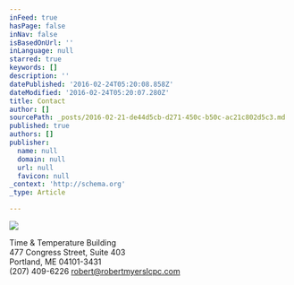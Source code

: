 ```yaml
---
inFeed: true
hasPage: false
inNav: false
isBasedOnUrl: ''
inLanguage: null
starred: true
keywords: []
description: ''
datePublished: '2016-02-24T05:20:08.858Z'
dateModified: '2016-02-24T05:20:07.280Z'
title: Contact
author: []
sourcePath: _posts/2016-02-21-de44d5cb-d271-450c-b50c-ac21c802d5c3.md
published: true
authors: []
publisher:
  name: null
  domain: null
  url: null
  favicon: null
_context: 'http://schema.org'
_type: Article

---
```

![](https://s3-us-west-2.amazonaws.com/the-grid-img/p/0af1a1007e49fd5d0c6e0873d4f294b0d5ff6fb2.jpg)

Time & Temperature Building  
477 Congress Street, Suite 403  
Portland, ME  04101-3431  
(207) 409-6226 robert@robertmyerslcpc.com